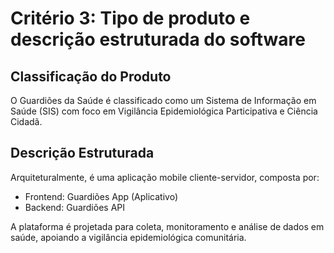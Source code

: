 # Critério 3: Tipo de produto e descrição estruturada do software

## Classificação do Produto

O Guardiões da Saúde é classificado como um Sistema de Informação em Saúde (SIS) com foco em Vigilância Epidemiológica Participativa e Ciência Cidadã.

## Descrição Estruturada
Arquiteturalmente, é uma aplicação mobile cliente-servidor, composta por:

- Frontend: Guardiões App (Aplicativo)
- Backend: Guardiões API

A plataforma é projetada para coleta, monitoramento e análise de dados em saúde, apoiando a vigilância epidemiológica comunitária.